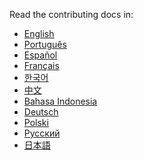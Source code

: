 Read the contributing docs in:

- <a href="https://allcontributors.org/docs/en/project/contribute">English</a>
- <a href="https://allcontributors.org/docs/pt-BR/project/contribute">Português</a>
- <a href="https://allcontributors.org/docs/es-ES/project/contribute">Español</a>
- <a href="https://allcontributors.org/docs/fr/project/contribute">Français</a>
- <a href="https://allcontributors.org/docs/ko/project/contribute">한국어</a>
- <a href="https://allcontributors.org/docs/zh-CN/project/contribute">中文</a>
- <a href="https://allcontributors.org/docs/id/project/contribute">Bahasa Indonesia</a>
- <a href="https://allcontributors.org/docs/de/project/contribute">Deutsch</a>
- <a href="https://allcontributors.org/docs/pl/project/contribute">Polski</a>
- <a href="https://allcontributors.org/docs/ru/project/contribute">Русский</a>
- <a href="https://allcontributors.org/docs/ja/project/contribute">日本語</a>
